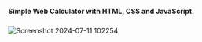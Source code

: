 <b> Simple Web Calculator with HTML, CSS and JavaScript. </b>
### 

###
![Screenshot 2024-07-11 102254](https://github.com/mnihal-13/Front-End-Sample-Projects/assets/142379456/446851b9-4a60-481e-b87e-9d04350e43d3)
